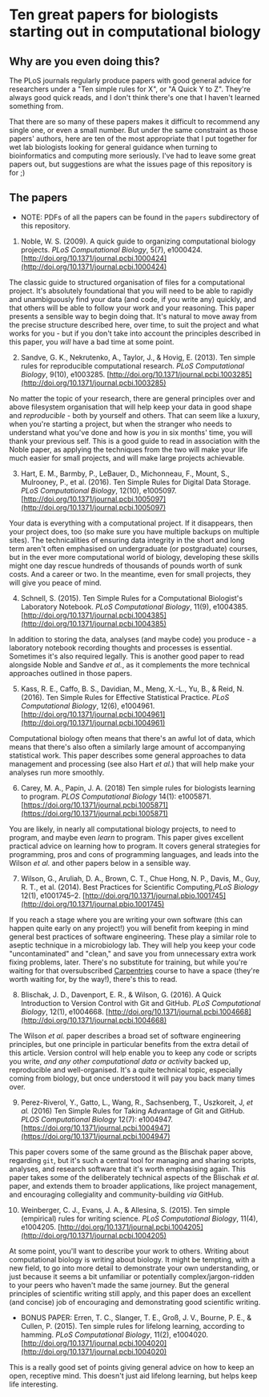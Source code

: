 # Ten great papers for biologists starting out in computational biology

## Why are you even doing this?

The PLoS journals regularly produce papers with good general advice for researchers under a "Ten simple rules for X", or "A Quick Y to Z". They're always good quick reads, and I don't think there's one that I haven't learned something from.

That there are so many of these papers makes it difficult to recommend any single one, or even a small number. But under the same constraint as those papers' authors, here are ten of the most appropriate that I put together for wet lab biologists looking for general guidance when turning to bioinformatics and computing more seriously. I've had to leave some great papers out, but suggestions are what the issues page of this repository is for ;)

## The papers

- NOTE: PDFs of all the papers can be found in the `papers` subdirectory of this repository. 

1. Noble, W. S. (2009). A quick guide to organizing computational biology projects. *PLoS Computational Biology*, 5(7), e1000424. [http://doi.org/10.1371/journal.pcbi.1000424](http://doi.org/10.1371/journal.pcbi.1000424)

The classic guide to structured organisation of files for a computational project. It's absolutely foundational that you will need to be able to rapidly and unambiguously find your data (and code, if you write any) quickly, and that others will be able to follow your work and your reasoning. This paper presents a sensible way to begin doing that. It's natural to move away from the precise structure described here, over time, to suit the project and what works for you - but if you don't take into account the principles described in this paper, you *will* have a bad time at some point.

2. Sandve, G. K., Nekrutenko, A., Taylor, J., & Hovig, E. (2013). Ten simple rules for reproducible computational research. *PLoS Computational Biology*, 9(10), e1003285. [http://doi.org/10.1371/journal.pcbi.1003285](http://doi.org/10.1371/journal.pcbi.1003285)

No matter the topic of your research, there are general principles over and above filesystem organisation that will help keep your data in good shape and *reproducible* - both by yourself and others. That can seem like a luxury, when you're starting a project, but when the stranger who needs to understand what you've done and how is *you* in six months' time, you will thank your previous self. This is a good guide to read in association with the Noble paper, as applying the techniques from the two will make your life much easier for small projects, and will make large projects achievable.

3. Hart, E. M., Barmby, P., LeBauer, D., Michonneau, F., Mount, S., Mulrooney, P., et al. (2016). Ten Simple Rules for Digital Data Storage. *PLoS Computational Biology*, 12(10), e1005097. [http://doi.org/10.1371/journal.pcbi.1005097](http://doi.org/10.1371/journal.pcbi.1005097)

Your data is everything with a computational project. If it disappears, then your project does, too (so make sure you have multiple backups on multiple sites). The technicalities of ensuring data integrity in the short and long term aren't often emphasised on undergraduate (or postgraduate) courses, but in the ever more computational world of biology, developing these skills might one day rescue hundreds of thousands of pounds worth of sunk costs. And a career or two. In the meantime, even for small projects, they will give you peace of mind.

4. Schnell, S. (2015). Ten Simple Rules for a Computational Biologist's Laboratory Notebook. *PLoS Computational Biology*, 11(9), e1004385. [http://doi.org/10.1371/journal.pcbi.1004385](http://doi.org/10.1371/journal.pcbi.1004385)

In addition to storing the data, analyses (and maybe code) you produce - a laboratory notebook recording thoughts and processes is essential. Sometimes it's also required legally. This is another good paper to read alongside Noble and Sandve *et al.*, as it complements the more technical approaches outlined in those papers.

5. Kass, R. E., Caffo, B. S., Davidian, M., Meng, X.-L., Yu, B., & Reid, N. (2016). Ten Simple Rules for Effective Statistical Practice. *PLoS Computational Biology*, 12(6), e1004961. [http://doi.org/10.1371/journal.pcbi.1004961](http://doi.org/10.1371/journal.pcbi.1004961)

Computational biology often means that there's an awful lot of data, which means that there's also often a similarly large amount of accompanying statistical work. This paper describes some general approaches to data management and processing (see also Hart *et al.*) that will help make your analyses run more smoothly.

6. Carey, M. A., Papin, J. A. (2018) Ten simple rules for biologists learning to program. *PLOS Computational Biology* 14(1): e1005871. [https://doi.org/10.1371/journal.pcbi.1005871](https://doi.org/10.1371/journal.pcbi.1005871)

You are likely, in nearly all computational biology projects, to need to program, and maybe even *learn* to program. This paper gives excellent practical advice on learning how to program. It covers general strategies for programming, pros and cons of programming languages, and leads into the Wilson *et al.* and other papers below in a sensible way.

7. Wilson, G., Aruliah, D. A., Brown, C. T., Chue Hong, N. P., Davis, M., Guy, R. T., et al. (2014). Best Practices for Scientific Computing,*PLoS Biology* 12(1), e1001745–2. [http://doi.org/10.1371/journal.pbio.1001745](http://doi.org/10.1371/journal.pbio.1001745)

If you reach a stage where you are writing your own software (this can happen quite early on any project!) you will benefit from keeping in mind general best practices of software engineering. These play a similar role to aseptic technique in a microbiology lab. They will help you keep your code "uncontaminated" and "clean," and save you from unnecessary extra work fixing problems, later. There's no substitute for training, but while you're waiting for that oversubscribed [Carpentries](https://carpentries.org/) course to have a space (they're worth waiting for, by the way!), there's this to read.

8. Blischak, J. D., Davenport, E. R., & Wilson, G. (2016). A Quick Introduction to Version Control with Git and GitHub. *PLoS Computational Biology*, 12(1), e1004668. [http://doi.org/10.1371/journal.pcbi.1004668](http://doi.org/10.1371/journal.pcbi.1004668)

The Wilson *et al.* paper describes a broad set of software engineering principles, but one principle in particular benefits from the extra detail of this article. Version control will help enable you to keep any code or scripts you write, *and any other computational data or activity* backed up, reproducible and well-organised. It's a quite technical topic, especially coming from biology, but once understood it will pay you back many times over.

9. Perez-Riverol, Y., Gatto, L., Wang, R., Sachsenberg, T., Uszkoreit, J, *et al.* (2016) Ten Simple Rules for Taking Advantage of Git and GitHub. *PLOS Computational Biology* 12(7): e1004947. [https://doi.org/10.1371/journal.pcbi.1004947](https://doi.org/10.1371/journal.pcbi.1004947)

This paper covers some of the same ground as the Blischak paper above, regarding `git`, but it's such a central tool for managing and sharing scripts, analyses, and research software that it's worth emphasising again. This paper takes some of the deliberately technical aspects of the Blischak *et al.* paper, and extends them to broader applications, like project management,  and encouraging collegiality and community-building *via* GitHub.

10. Weinberger, C. J., Evans, J. A., & Allesina, S. (2015). Ten simple (empirical) rules for writing science. *PLoS Computational Biology*, 11(4), e1004205. [http://doi.org/10.1371/journal.pcbi.1004205](http://doi.org/10.1371/journal.pcbi.1004205)

At some point, you'll want to describe your work to others. Writing about computational biology is writing about biology. It might be tempting, with a new field, to go into more detail to demonstrate your own understanding, or just because it seems a bit unfamiliar or potentially complex/jargon-ridden to your peers who haven't made the same journey. But the general principles of scientific writing still apply, and this paper does an excellent (and concise) job of encouraging and demonstrating good scientific writing.

- BONUS PAPER: Erren, T. C., Slanger, T. E., Groß, J. V., Bourne, P. E., & Cullen, P. (2015). Ten simple rules for lifelong learning, according to hamming. *PLoS Computational Biology*, 11(2), e1004020. [http://doi.org/10.1371/journal.pcbi.1004020](http://doi.org/10.1371/journal.pcbi.1004020)

This is a really good set of points giving general advice on how to keep an open, receptive mind. This doesn't just aid lifelong learning, but helps keep life interesting.
